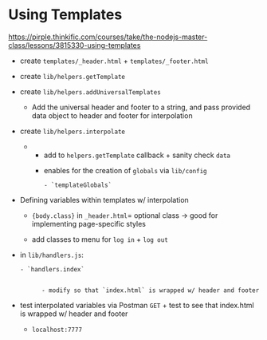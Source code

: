 # Using Templates

https://pirple.thinkific.com/courses/take/the-nodejs-master-class/lessons/3815330-using-templates

- create `templates/_header.html` + `templates/_footer.html`

- create `lib/helpers.getTemplate `

- create `lib/helpers.addUniversalTemplates`

    - Add the universal header and footer to a string, and pass provided data object to header and footer for interpolation


- create `lib/helpers.interpolate`

    - + add to `helpers.getTemplate` callback + sanity check `data`

      - enables for the creation of `globals` via `lib/config`


            - `templateGlobals`


- Defining variables within templates w/ interpolation



    - `{body.class}` in `_header.html`= optional class -> good for implementing page-specific styles


    - add classes to menu for `log in` + `log out`


- in `lib/handlers.js`:


      - `handlers.index`


            - modify so that `index.html` is wrapped w/ header and footer


- test interpolated variables via Postman `GET` + test to see that index.html is wrapped w/ header and footer


    - `localhost:7777`
